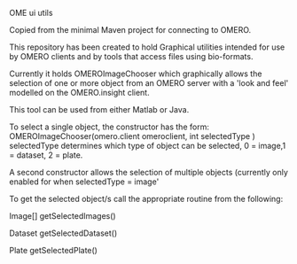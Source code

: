 OME ui utils

Copied from the minimal Maven project for connecting to OMERO.

This repository has been created to hold Graphical utilities intended for use by OMERO clients and by tools that access files using bio-formats. 

Currently it holds OMEROImageChooser which graphically allows the selection of one or more object from an OMERO server with a 'look and feel' modelled on the OMERO.insight client.

This tool can be used from either Matlab or Java.

To select a single object, the constructor has the form: OMEROImageChooser(omero.client omeroclient, int selectedType )  
selectedType determines which type of object can be selected, 0 = image,1 = dataset, 2 = plate.

A second constructor allows the selection of multiple objects (currently only enabled for when selectedType = image'

To get the selected object/s call the appropriate routine from the following:

  Image[] getSelectedImages()  
 
  Dataset getSelectedDataset()  
  
  Plate getSelectedPlate()  
      
  
